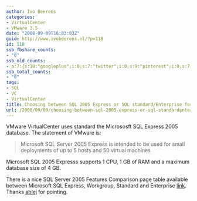 ```yaml
---
author: Ivo Beerens
categories:
- VirtualCenter
- VMware 3.5
date: "2008-09-09T16:03:03Z"
guid: http://www.ivobeerens.nl/?p=118
id: 118
ssb_fbshare_counts:
- "0"
ssb_old_counts:
- a:7:{s:10:"googleplus";i:0;s:7:"twitter";i:0;s:9:"pinterest";i:0;s:7:"fbshare";i:0;s:8:"linkedin";i:0;s:6:"reddit";i:0;s:6:"tumblr";i:0;}
ssb_total_counts:
- "0"
tags:
- SQL
- VC
- VirtualCenter
title: Choosing between SQL 2005 Express or SQL standard/Enterprise for the VC database
url: /2008/09/09/choosing-between-sql-2005-express-or-sql-standardenterprise-for-the-vc-database/
---
```


VMware VirtualCenter uses standard the Micrososft SQL Express 2005 database. The statement of VMware is:

> Microsoft SQL Server 2005 Express is intended to be used for small deployments of up to 5 hosts and 50 virtual machines

Microsoft SQL 2005 Expresss supports 1 CPU, 1 GB of RAM and a maximum database size of 4 GB.

There is a nice SQL Server 2005 Features Comparison page table available between Microsoft SQL Express, Workgroup, Standard and Enterprise [link](http://www.microsoft.com/sql/prodinfo/features/compare-features.mspx). Thanks [ablej](http://communities.vmware.com/people/ablej) for pointing.
